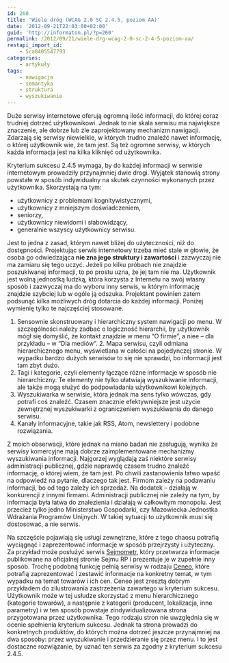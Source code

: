```yaml
---
id: 260
title: 'Wiele dróg (WCAG 2.0 SC 2.4.5, poziom AA)'
date: '2012-09-21T22:03:00+02:00'
guid: 'http://informaton.pl/?p=260'
permalink: /2012/09/21/wiele-drg-wcag-2-0-sc-2-4-5-poziom-aa/
restapi_import_id:
    - 5ca8405547793
categories:
    - artykuły
tags:
    - nawigacja
    - semantyka
    - struktura
    - wyszukiwanie
---
```


Duże serwisy internetowe oferują ogromną ilość informacji, do której coraz trudniej dotrzeć użytkownikowi. Jednak to nie skala serwisu ma największe znaczenie, ale dobrze lub źle zaprojektowany mechanizm nawigacji. Zdarzają się serwisy niewielkie, w których trudno znaleźć nawet informację, o której użytkownik wie, że tam jest. Są też ogromne serwisy, w których każda informacja jest na kilka kliknięć od użytkownika.

Kryterium sukcesu 2.4.5 wymaga, by do każdej informacji w serwisie internetowym prowadziły przynajmniej dwie drogi. Wyjątek stanowią strony powstałe w sposób indywidualny na skutek czynności wykonanych przez użytkownika. Skorzystają na tym:

- użytkownicy z problemami kognitywistycznymi,
- użytkownicy z mniejszym doświadczeniem,
- seniorzy,
- użytkownicy niewidomi i słabowidzący,
- generalnie wszyscy użytkownicy serwisu.

Jest to jedna z zasad, którym nawet bliżej do użyteczności, niż do dostępności. Projektując serwis internetowy trzeba mieć stale w głowie, że osoba go odwiedzająca **nie zna jego struktury i zawartości** i zazwyczaj nie ma zamiaru się tego uczyć. Jeżeli po kilku próbach nie znajdzie poszukiwanej informacji, to po prostu uzna, że jej tam nie ma. Użytkownik jest wolną jednostką ludzką, która korzysta z Internetu na swój własny sposób i zazwyczaj ma do wyboru inny serwis, w którym informację znajdzie szybciej lub w ogóle ją odszuka. Projektant powinien zatem podsunąć kilka możliwych dróg dotarcia do każdej informacji. Poniżej wymienię tylko te najczęściej stosowane.

 1. Sensownie skonstruowany i hierarchiczny system nawigacji po menu. W szczególności należy zadbać o logiczność hierarchii, by użytkownik mógł się domyślić, że kontakt znajdzie w menu “O firmie”, a niee – dla przykładu – w “Dla mediów”. 2. Mapa serwisu, czyli odmiana hierarchicznego menu, wyświetlana w całości na pojedynczej stronie. W wypadku bardzo dużych serwisów to się nie sprawdzi, bo informacji jest tam zbyt dużo.
3. Tagi i kategorie, czyli elementy łączące różne informacje w sposób nie hierarchiczny. Te elementy nie tylko ułatwiają wyszukiwanie informacji, ale także mogą służyć do podpowiadania użytkownikowi kolejnych.
4. Wyszukiwarka w serwisie, która jednak ma sens tylko wówczas, gdy potrafi coś znaleźć. Czasem znacznie efektywniejsze jest użycie zewnętrznej wyszukiwarki z ograniczeniem wyszukiwania do danego serwisu.
5. Kanały informacyjne, takie jak RSS, Atom, newslettery i podobne rozwiązania.

Z moich obserwacji, które jednak na miano badań nie zasługują, wynika że serwisy komercyjne mają dobrze zaimplementowane mechanizmy wyszukiwania informacji. Najgorzej wyglądają zaś niektóre serwisy administracji publicznej, gdzie naprawdę czasem trudno znaleźć informację, o której wiem, że tam jest. Po chwili zastanowienia łatwo wpaść na odpowiedź na pytanie, dlaczego tak jest. Firmom zależy na podawaniu informacji, bo od tego zależy ich sprzedaż. Na dodatek – działają w konkurencji z innymi firmami. Administracji publicznej nie zależy na tym, by informacja była łatwa do znalezienia i działają w całkowitym monopolu. Jest przecież tylko jedno Ministerstwo Gospodarki, czy Mazowiecka Jednostka Wdrażania Programów Unijnych. W takiej sytuacji to użytkownik musi się dostosować, a nie serwis.

Na szczęście pojawiają się usługi zewnętrzne, które z tego chaosu potrafią wyciągnąć i zaprezentować informacje w sposób przejrzysty i użyteczny. Za przykład może posłużyć serwis [Sejmometr](http://sejmometr.pl), który przetwarza informacje publikowane na oficjalnej stronie Sejmu RP i prezentuje je w zupełnie inny sposób. Trochę podobną funkcję pełnią serwisy w rodzaju [Ceneo](http://www.ceneo.pl), które potrafią zaprezentować i zestawić informacje na konkretny temat, w tym wypadku na temat towarów i ich cen. Ceneo jest zresztą dobrym przykładem do zilustrowania zastrzeżenia zawartego w kryterium sukcesu. Użytkownik może w tej usłudze skorzystać z menu hierarchicznego (kategorie towarów), a następnie z kategorii (producent, lokalizacja, inne parametry) i w ten sposób powstaje zindywidualizowana strona przygotowana przez użytkownika. Tego rodzaju stron nie uwzględnia się w ocenie spełnienia kryterium sukcesu. Jednak ta strona prowadzi do konkretnych produktów, do których można dotrzeć jeszcze przynajmniej na dwa sposoby: przez wyszukiwanie i przedzieranie się przez menu. I to jest dostaczne rozwiązanie, by uznać ten serwis za zgodny z kryterium sukcesu 2.4.5.
